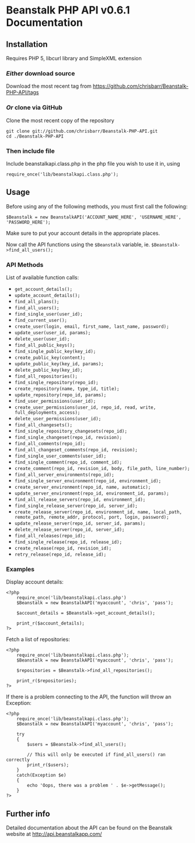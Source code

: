 # Beanstalk PHP API v0.6.1 Documentation #

## Installation ##
Requires PHP 5, libcurl library and SimpleXML extension

### *Either* download source ###
Download the most recent tag from https://github.com/chrisbarr/Beanstalk-PHP-API/tags

### *Or* clone via GitHub ###
Clone the most recent copy of the repository

	git clone git://github.com/chrisbarr/Beanstalk-PHP-API.git
	cd ./Beanstalk-PHP-API

### Then include file ###

Include beanstalkapi.class.php in the php file you wish to use it in, using

	require_once('lib/beanstalkapi.class.php');

## Usage ##
Before using any of the following methods, you must first call the following:
	
	$Beanstalk = new BeanstalkAPI('ACCOUNT_NAME_HERE', 'USERNAME_HERE', 'PASSWORD_HERE');

Make sure to put your account details in the appropriate places.

Now call the API functions using the `$Beanstalk` variable, ie. `$Beanstalk->find_all_users();`

### API Methods ###
List of available function calls:

* `get_account_details();`
* `update_account_details();`
* `find_all_plans();`
* `find_all_users();`
* `find_single_user(user_id);`
* `find_current_user();`
* `create_user(login, email, first_name, last_name, password);`
* `update_user(user_id, params);`
* `delete_user(user_id);`
* `find_all_public_keys();`
* `find_single_public_key(key_id);`
* `create_public_key(content);`
* `update_public_key(key_id, params);`
* `delete_public_key(key_id);`
* `find_all_repositories();`
* `find_single_repository(repo_id);`
* `create_repository(name, type_id, title);`
* `update_repository(repo_id, params);`
* `find_user_permissions(user_id);`
* `create_user_permissions(user_id, repo_id, read, write, full_deployments_access);`
* `delete_user_permissions(user_id);`
* `find_all_changesets();`
* `find_single_repository_changesets(repo_id);`
* `find_single_changeset(repo_id, revision);`
* `find_all_comments(repo_id);`
* `find_all_changeset_comments(repo_id, revision);`
* `find_single_user_comments(user_id);`
* `find_single_comment(repo_id, comment_id);`
* `create_comment(repo_id, revision_id, body, file_path, line_number);`
* `find_all_server_environments(repo_id);`
* `find_single_server_environment(repo_id, environment_id);`
* `create_server_environment(repo_id, name, automatic);`
* `update_server_environment(repo_id, environment_id, params);`
* `find_all_release_servers(repo_id, environment_id);`
* `find_single_release_server(repo_id, server_id);`
* `create_release_server(repo_id, environment_id, name, local_path, remote_path, remote_addr, protocol, port, login, password);`
* `update_release_server(repo_id, server_id, params);`
* `delete_release_server(repo_id, server_id);`
* `find_all_releases(repo_id);`
* `find_single_release(repo_id, release_id);`
* `create_release(repo_id, revision_id);`
* `retry_release(repo_id, release_id);`

### Examples ###
Display account details:

	<?php
		require_once('lib/beanstalkapi.class.php')
		$Beanstalk = new BeanstalkAPI('myaccount', 'chris', 'pass');
		
		$account_details = $Beanstalk->get_account_details();
		
		print_r($account_details);
	?>

Fetch a list of repositories:

	<?php
		require_once('lib/beanstalkapi.class.php');
		$Beanstalk = new BeanstalkAPI('myaccount', 'chris', 'pass');
		
		$repositories = $Beanstalk->find_all_repositories();
		
		print_r($repositories);
	?>

If there is a problem connecting to the API, the function will throw an Exception:

	<?php
		require_once('lib/beanstalkapi.class.php');
		$Beanstalk = new BeanstalkAPI('myaccount', 'chris', 'pass');
		
		try
		{
			$users = $Beanstalk->find_all_users();
			
			// This will only be executed if find_all_users() ran correctly
			print_r($users);
		}
		catch(Exception $e)
		{
			echo 'Oops, there was a problem ' . $e->getMessage();
		}
	?>

## Further info ##
Detailed documentation about the API can be found on the Beanstalk website at http://api.beanstalkapp.com/
